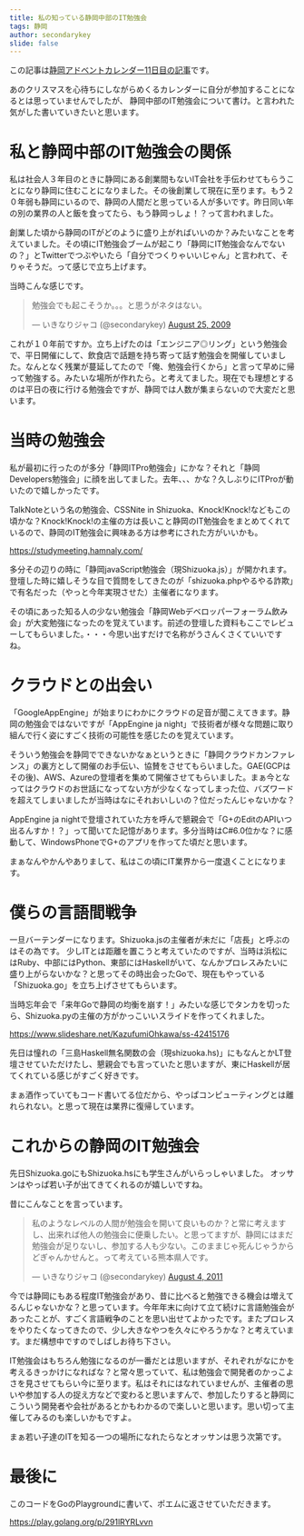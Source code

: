 ```yaml
---
title: 私の知っている静岡中部のIT勉強会
tags: 静岡
author: secondarykey
slide: false
---
```

この記事は[静岡アドベントカレンダー11日目の記事](https://qiita.com/advent-calendar/2019/shizuoka)です。

あのクリスマスを心待ちにしながらめくるカレンダーに自分が参加することになるとは思っていませんでしたが、
静岡中部のIT勉強会について書け。と言われた気がした書いていきたいと思います。

# 私と静岡中部のIT勉強会の関係

私は社会人３年目のときに静岡にある創業間もないIT会社を手伝わせてもらうことになり静岡に住むことになりました。その後創業して現在に至ります。もう２０年弱も静岡にいるので、静岡の人間だと思っている人が多いです。昨日同い年の別の業界の人と飯を食ってたら、もう静岡っしょ！？って言われました。

創業した頃から静岡のITがどのように盛り上がればいいのか？みたいなことを考えていました。その頃にIT勉強会ブームが起こり「静岡にIT勉強会なんでないの？」とTwitterでつぶやいたら「自分でつくりゃいいじゃん」と言われて、そりゃそうだ。って感じで立ち上げます。

当時こんな感じです。

<blockquote class="twitter-tweet"><p lang="ja" dir="ltr">勉強会でも起こそうか。。。と思うがネタはない。</p>&mdash; いきなりジャコ (@secondarykey) <a href="https://twitter.com/secondarykey/status/3525806263?ref_src=twsrc%5Etfw">August 25, 2009</a></blockquote> <script async src="https://platform.twitter.com/widgets.js" charset="utf-8"></script>

これが１０年前ですか。立ち上げたのは「エンジニア◎リング」という勉強会で、平日開催にして、飲食店で話題を持ち寄って話す勉強会を開催していました。なんとなく残業が蔓延してたので「俺、勉強会行くから」と言って早めに帰って勉強する。みたいな場所が作れたら。と考えてました。現在でも理想とするのは平日の夜に行ける勉強会ですが、静岡では人数が集まらないので大変だと思います。

# 当時の勉強会

私が最初に行ったのが多分「静岡ITPro勉強会」にかな？それと「静岡Developers勉強会」に顔を出してました。去年、、、かな？久しぶりにITProが動いたので嬉しかったです。

TalkNoteという名の勉強会、CSSNite in Shizuoka、Knock!Knock!などもこの頃かな？Knock!Knock!の主催の方は長いこと静岡のIT勉強会をまとめてくれているので、静岡のIT勉強会に興味ある方は参考にされた方がいいかも。

https://studymeeting.hamnaly.com/

多分その辺りの時に「静岡javaScript勉強会（現Shizuoka.js）」が開かれます。登壇した時に嬉しそうな目で質問をしてきたのが「shizuoka.phpやるやる詐欺」で有名だった（やっと今年実現させた）主催者になります。

その頃にあった知る人の少ない勉強会「静岡Webデベロッパーフォーラム飲み会」が大変勉強になったのを覚えています。前述の登壇した資料もここでレビューしてもらいました。・・・今思い出すだけで名称がうさんくさくていいですね。

# クラウドとの出会い

「GoogleAppEngine」が始まりにわかにクラウドの足音が聞こえてきます。静岡の勉強会ではないですが「AppEngine ja night」で技術者が様々な問題に取り組んで行く姿にすごく技術の可能性を感じたのを覚えています。

そういう勉強会を静岡でできないかなぁというときに「静岡クラウドカンファレンス」の裏方として開催のお手伝い、協賛をさせてもらいました。GAE(GCPはその後)、AWS、Azureの登壇者を集めて開催させてもらいました。まぁ今となってはクラウドのお世話になってない方が少なくなってしまった位、バズワードを超えてしまいましたが当時はなにそれおいしいの？位だったんじゃないかな？

AppEngine ja nightで登壇されていた方を呼んで懇親会で「G+のEditのAPIいつ出るんすか！？」って聞いてた記憶があります。多分当時はC#6.0位かな？に感動して、WindowsPhoneでG+のアプリを作ってた頃だと思います。

まぁなんやかんやありまして、私はこの頃にIT業界から一度退くことになります。

# 僕らの言語間戦争

一旦バーテンダーになります。Shizuoka.jsの主催者が未だに「店長」と呼ぶのはその為です。
少しITとは距離を置こうと考えていたのですが、当時は浜松にはRuby、中部にはPython、東部にはHaskellがいて、なんかプロレスみたいに盛り上がらないかな？と思ってその時出会ったGoで、現在もやっている「Shizuoka.go」を立ち上げさせてもらいます。

当時忘年会で「来年Goで静岡の均衡を崩す！」みたいな感じでタンカを切ったら、Shizuoka.pyの主催の方がかっこいいスライドを作ってくれました。

https://www.slideshare.net/KazufumiOhkawa/ss-42415176

先日は憧れの「三島Haskell無名関数の会（現shizuoka.hs)」にもなんとかLT登壇させていただけたし、懇親会でも言っていたと思いますが、東にHaskellが居てくれている感じがすごく好きです。

まぁ酒作っていてもコード書いてる位だから、やっぱコンピューティングとは離れられない。と思って現在は業界に復帰しています。

# これからの静岡のIT勉強会

先日Shizuoka.goにもShizuoka.hsにも学生さんがいらっしゃいました。
オッサンはやっぱ若い子が出てきてくれるのが嬉しいですね。

昔にこんなことを言っています。

<blockquote class="twitter-tweet"><p lang="ja" dir="ltr">私のようなレベルの人間が勉強会を開いて良いものか？と常に考えますし、出来れば他人の勉強会に便乗したい。と思ってますが、静岡にはまだ勉強会が足りないし、参加する人も少ない。このままじゃ死んじゃうからどぎゃんかせんと。って考えている熊本県人です。</p>&mdash; いきなりジャコ (@secondarykey) <a href="https://twitter.com/secondarykey/status/98943222977540098?ref_src=twsrc%5Etfw">August 4, 2011</a></blockquote> <script async src="https://platform.twitter.com/widgets.js" charset="utf-8"></script>

今では静岡にもある程度IT勉強会があり、昔に比べると勉強できる機会は増えてるんじゃないかな？と思っています。今年年末に向けて立て続けに言語勉強会があったことが、すごく言語戦争のことを思い出せてよかったです。またプロレスをやりたくなってきたので、少し大きなやつを久々にやろうかな？と考えています。まだ構想中ですのでしばしお待ち下さい。

IT勉強会はもちろん勉強になるのが一番だとは思いますが、それぞれがなにかを考えるきっかけになればな？と常々思っていて、私は勉強会で開発者のかっこよさを見させてもらい今に至ります。私はそれにはなれていませんが、主催者の思いや参加する人の捉え方などで変わると思いますんで、参加したりすると静岡にこういう開発者や会社があるとかもわかるので楽しいと思います。思い切って主催してみるのも楽しいかもですよ。

まぁ若い子達のITを知る一つの場所になれたらなとオッサンは思う次第です。

# 最後に

このコードをGoのPlaygroundに書いて、ポエムに返させていただきます。

https://play.golang.org/p/291lRYRLvvn

